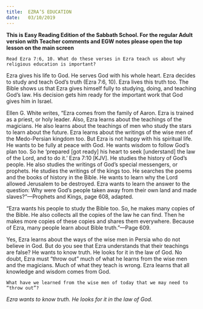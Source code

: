 ```yaml
---
title:  EZRA’S EDUCATION
date:   03/10/2019
---
```


**This is Easy Reading Edition of the Sabbath School. For the regular Adult version with Teacher comments and EGW notes please open the top lesson on the main screen** 

`Read Ezra 7:6, 10. What do these verses in Ezra teach us about why religious education is important?`

Ezra gives his life to God. He serves God with his whole heart. Ezra decides to study and teach God’s truth (Ezra 7:6, 10). Ezra lives this truth too. The Bible shows us that Ezra gives himself fully to studying, doing, and teaching God’s law. His decision gets him ready for the important work that God gives him in Israel.

Ellen G. White writes, “Ezra comes from the family of Aaron. Ezra is trained as a priest, or holy leader. Also, Ezra learns about the teachings of the magicians. He also learns about the teachings of men who study the stars to learn about the future. Ezra learns about the writings of the wise men of the Medo-Persian kingdom too. But Ezra is not happy with his spiritual life. He wants to be fully at peace with God. He wants wisdom to follow God’s plan too. So he ‘prepared [got ready] his heart to seek [understand] the law of the Lord, and to do it.’ Ezra 7:10 [KJV]. He studies the history of God’s people. He also studies the writings of God’s special messengers, or prophets. He studies the writings of the kings too. He searches the poems and the books of history in the Bible. He wants to learn why the Lord allowed Jerusalem to be destroyed. Ezra wants to learn the answer to the question: Why were God’s people taken away from their own land and made slaves?”—Prophets and Kings, page 608, adapted.

“Ezra wants his people to study the Bible too. So, he makes many copies of the Bible. He also collects all the copies of the law he can find. Then he makes more copies of these copies and shares them everywhere. Because of Ezra, many people learn about Bible truth.”—Page 609.

Yes, Ezra learns about the ways of the wise men in Persia who do not believe in God. But do you see that Ezra understands that their teachings are false? He wants to know truth. He looks for it in the law of God. No doubt, Ezra must “throw out” much of what he learns from the wise men and the magicians. Much of what they teach is wrong. Ezra learns that all knowledge and wisdom comes from God.

`What have we learned from the wise men of today that we may need to “throw out”?`

_Ezra wants to know truth. He looks for it in the law of God._